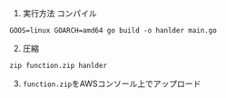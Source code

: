 1. 実行方法
コンパイル
```
GOOS=linux GOARCH=amd64 go build -o hanlder main.go
```
2. 圧縮
```
zip function.zip hanlder
```

3. ```function.zip```をAWSコンソール上でアップロード
